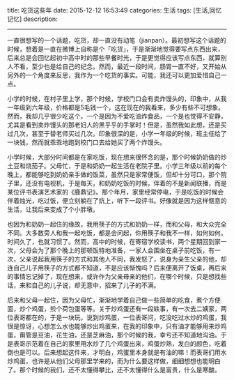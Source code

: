 title:  吃货这些年
date: 2015-12-12 16:53:49 
categories: 生活
tags: [生活,回忆记忆] 
description: 

---



一直很想写的一个话题，吃货，却一直没有动笔（jianpan）。最初想写这个话题的时候，想着是一直在微博上自称是个「吃货」，于是渐渐地觉得要写点东西出来，后来总是会回忆起初中高中时的那些早餐时光，于是更觉得应该写点东西，就算别人不看，至少也是给自己的纪念。然而，最近一段时间，肠胃一直不好，又开始从另外的一个角度来反思，我作为一个吃货的事实。可能，我还可以更加爱惜自己一点。

小学的时候，在村子里上学，那个时候，学校门口会有卖炸馒头的，印象中，从我一年级到六年级，价格都是5毛钱一个，这在现在的我看来，多少有些不可想象。然而，我却几乎很少吃这个，一个是因为不爱吃油炸食品，一个是也觉得不安静，尤其是看到卖炸馒头的那老妇人的黑乎乎的手掌时！但是，虽然我如此想，还是买过几次，甚至于替老师买过几次。印象很深的是，小学一年级的时候，班主任给了一块钱，然而就乖乖地跑到校门口去给她买了两个炸馒头。

小学时候，大部分时间都是在家吃饭，现在想来很怀念的是，那个时候奶奶做的炒土豆和烧茄子。父母忙，于是和奶奶一起生活在老院子里。小学三年级以前的每个晚上，都能够吃到奶奶亲手做的饭菜，虽然只是家常便饭，但却十分可口，那个院子里，还没有电视机，于是每天，和奶奶吃饭的时候，伴着的不是新闻联播，而是某位评书表演艺术家的《鹿鼎记》。那个年月，家里经常停电，于是吃饭的时候会伴着烛光，吃过饭，便立刻躺在了炕上，听下一段评书。好像就是因为这样惬意的生活，让我后来变成了个小胖墩。

也因为和奶奶一起住的缘故，我用筷子的方式和奶奶一样，而和父母，和大众完全不同。大多数旁人和我一起吃饭，都是会问起，你用筷子和我不一样，如何如何。时间久了，也就习惯了。然而，高中的时候，在寄宿学校读书，两个星期回到家一次，父母会为了那个晚上的那顿饭特地准备，一家人会围坐在桌子前吃饭，有一次，父亲说起我用筷子的方式和其他人不同，我发怒了，说身为亲生父亲的他，却连自己儿子用筷子的方式都不知道，不是应该惭愧吗？后来便离开了饭桌，再后来的事情忘记掉了，现在想来，或许作为父亲母亲的他们，在哪个时候，只是想找些话，来和自己的儿子说，却无意中，招来了儿子的不满。

后来和父母一起住，因为父母忙，渐渐地学着自己做一些简单的吃食，煮个方便面，炒个鸡蛋，煎个荷包蛋等等。关于炒鸡蛋还有一段轶事，有一次去二姨家，两位表哥都在的，于是一块玩，说到炒鸡蛋，一位表哥问，吃没吃过水炒的鸡蛋，我很是惊讶，心想怎么水也能够炒出鸡蛋来，在我的印象中，只有油才能够用来炒鸡蛋，甭管是豆油，花生油，还是芝麻油，那个时候的我，幸亏还不知道地沟油。于是表哥示范着在自己的家里用水炒了几个鸡蛋出来，鸡蛋炒熟，发白的颜色，吃着倒也是可以。后来想起这件来，才明白，鸡蛋里本身就是有油的嘛！而表哥们用水炒鸡蛋，也许是从他们父母那里学来的，而为什么要这样做，细细想想也能明白了。那个时候的我们，还不太懂得攀比，还不太懂得什么是富贵，什么是寒酸。